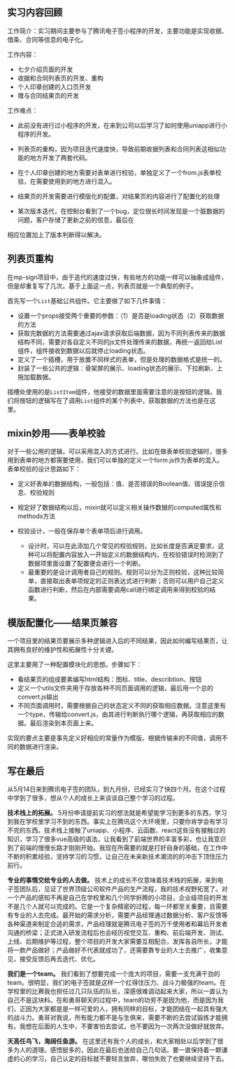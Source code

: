 

## 实习内容回顾

工作简介：实习期间主要参与了腾讯电子签小程序的开发，主要功能是实现收据、借条、合同等信息的电子化。 

工作内容：

- 七夕介绍页面的开发
- 收据和合同列表页的开发、重构
- 个人印章创建的入口页开发
- 赠与合同结果页的开发

工作难点： 

- 此前没有进行过小程序的开发，在来到公司以后学习了如何使用uniapp进行小程序的开发。 

- 列表页的重构，因为项目迭代速度快，导致前期收据列表和合同列表这相似功能的地方开发了两套代码。 

- 在个人印章创建的地方需要对表单进行校验，单独定义了一个from.js表单校验，在需要使用到的地方进行混入。 

- 结果页的开发需要进行模版化的配置，对结果页的内容进行了配置化的处理 

- 某次版本迭代，在控制台看到了一个bug，定位很长时间发现是一个脏数据的问题，客户存储了更新之前的信息，最后在 

相应位置加上了版本判断得以解决。



## 列表页重构

在mp-sign项目中，由于迭代的速度过快，有些地方的功能一样可以抽象成组件，但是却重复写了几次。基于上面这一点，列表页就是一个典型的例子。

首先写一个`List`基础公共组件。它主要做了如下几件事情：

- 设置一个props接受两个重要的参数：（1）是否是loading状态（2）获取数据的方法
- 获取完数据的方法需要通过ajax请求获取后端数据，因为不同列表传来的数据结构不同，需要对各自定义不同的js文件处理传来的数据，再统一返回给List组件，组件接收到数据以后就停止loading状态。
- 定义了一个插槽，用于放置不同样式的表单，但是处理的数据格式是统一的。
- 封装了一些公共的逻辑：骨架屏的展示、loading状态的展示、下拉刷新、上拖加载数据。

插槽处使用的是`ListItem`组件，他接受的数据里面需要注意的是按钮的逻辑。我们将按钮的逻辑写在了调用`List`组件的某个列表中，获取数据的方法也是在这里。



## mixin妙用——表单校验

对于一些公用的逻辑，可以采用混入的方式进行。比如在做表单校验逻辑时，很多用到表单的地方都需要使用，我们可以单独的定义一个form.js作为表单的混入。表单校验的设计思路如下：

- 定义好表单的数据结构，一般包括：值、是否错误的Boolean值、错误提示信息、校验规则
- 规定好了数据结构以后，mixin就可以定义相关操作数据的computed属性和methods方法

- 校验设计，一般在保存单个表单项后进行调用。

  - 设计时，可以在此添加几个常见的校验规则，比如长度是否满足要求，这种可以将配置内容放入一开始定义的数据结构内，在校验错误时检测到了数据项里面设置了配置便会进行一个判断。
  - 最重要的是设计调用者自己的规则。规则可以分为正则校验，这种比较简单，直接取出表单项规定的正则表达式进行判断；否则可以用户自己定义函数进行判断，然后在内部需要调用call进行绑定调用来得到校验的结果。

  

## 模版配置化——结果页兼容

一个项目里的结果页要展示多种逻辑进入后的不同结果，因此如何编写结果页，让其拥有良好的维护性和拓展性十分关键。

这里主要用了一种配置模块化的思想。步骤如下：

- 看结果页的组成要素编写html结构：图标、title、describtion、按钮
- 定义一个utils文件夹用于存放各种不同页面调用的逻辑，最后用一个总的convert.js输出
- 不同页面调用时，需要根据自己的状态定义不同的获取相应数据。注意这里有一个type，传输给convert.js，由其进行判断执行哪个逻辑，再获取相应的数据。最后渲染到本页面上来。

实现的要点主要是事先定义好相应的常量作为模版，根据传输来的不同值，调用不同的数据进行渲染。



## 写在最后

从5月14日来到腾讯电子签的团队，到九月份，已经实习了快四个月。在这个过程中学到了很多，想从个人的成长上来谈谈自己整个学习的过程。

**技术栈上的拓展。** 5月份申请提前实习的想法就是希望能学习到更多的东西，学习到我在学校里学习不到的东西。事实上在腾讯这个大环境里，只要你肯学会有学习不完的东西。技术栈上接触了uniapp、小程序、云函数、react这些没有接触过的知识，学习了很多vue高级的语法，让我看到了前端世界的丰富多彩，也让我意识到了前端的慢慢长路才刚刚开始。我现在所需要的就是打好自身的基础，在工作中不断的积累经验，坚持学习的习惯，让自己在未来新技术潮流的的冲击下顶住压力前行。

**专业的事情交给专业的人去做。** 技术上的成长不仅意味着技术栈的拓展，来到电子签团队后，见证了世界顶级公司软件产品的生产流程，我的技术视野拓宽了。对一个产品的感知不再是自己在学校里和几个同学折腾的小项目，企业级项目的开发不是几个人就可以完成的。它是一个复杂精密的过程，每一环都至关重要，且需要有专业的人去完成。最开始的需求分析，需要产品经理通过数据分析、客户反馈等各种渠道来制定合适的需求，产品经理就是腾讯电子签的万千使用者和幕后开发者沟通的桥梁；正式进入研发流程后也会经历视觉交互、重构、前后端开发、测试、上线、后期维护等过程，整个项目的开发大家需要互相配合，发挥各自所长，才能将一款产品做好；产品做好不代表就成功了，还需要靠专业的人士去推广，收集意见，接受反馈后再去迭代、优化。

**我们是一个team。** 我们看到了想要完成一个庞大的项目，需要一支充满干劲的team。很明显，我们的电子签就是这样一个扛得住压力、战斗力极强的team。在学校里的比赛我也担任过几只队伍的队长，深感很难调动起来大家，所以一直认为自己不是这块料。在和勇哥聊天的过程中，team的功劳不是因为他，而是因为我们，正因为大家都是是一样可爱的人，拥有同样的目标，才能团结在一起具有强大的战斗力。勇哥对我说，所有能力都不是与生俱来，需要不断的去尝试锻炼才能拥有。我想在后面的人生中，不要害怕去尝试，也不要因为一次两次没做好就放弃。

**天高任鸟飞，海阔任鱼游。** 在这里还有我个人的成长，和大家相处以后学到了很多为人的道理。感悟挺多的，因此在最后也送给自己几句话。要一直保持着一颗谦虚的心的学习，自己认定的目标就不要轻言放弃，哪怕失败了也要继续坚持下去。
